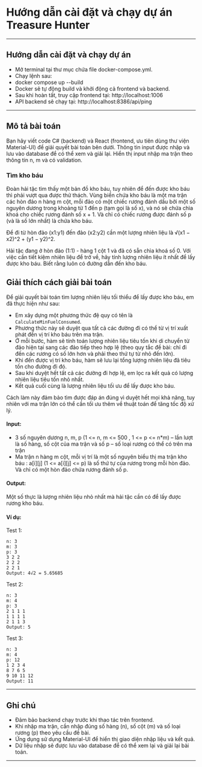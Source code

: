 # Hướng dẫn cài đặt và chạy dự án Treasure Hunter

---

## Hướng dẫn cài đặt và chạy dự án

- Mở terminal tại thư mục chứa file docker-compose.yml.
- Chạy lệnh sau:
- docker compose up --build
- Docker sẽ tự động build và khởi động cả frontend và backend.
- Sau khi hoàn tất, truy cập frontend tại: http://localhost:1006
- API backend sẽ chạy tại: http://localhost:8386/api/ping
---


## Mô tả bài toán

Bạn hãy viết code C# (backend) và React (frontend, ưu tiên dùng thư viện Material-UI) để giải quyết bài toán bên dưới. Thông tin input được nhập và lưu vào database để có thể xem và giải lại. Hiển thị input nhập ma trận theo thông tin n, m và có validation.

### Tìm kho báu

Đoàn hải tặc tìm thấy một bản đồ kho báu, tuy nhiên để đến được kho báu thì phải vượt qua được thử thách. Vùng biển chứa kho báu là một ma trận các hòn đảo n hàng m cột, mỗi đảo có một chiếc rương đánh dấu bởi một số nguyên dương trong khoảng từ 1 đến p (tạm gọi là số x), và nó sẽ chứa chìa khoá cho chiếc rương đánh số x + 1. Và chỉ có chiếc rương được đánh số p (và là số lớn nhất) là chứa kho báu.

Để đi từ hòn đảo (x1:y1) đến đảo (x2:y2) cần một lượng nhiên liệu là √(x1 − x2)^2 + (y1 − y2)^2.

Hải tặc đang ở hòn đảo (1:1) - hàng 1 cột 1 và đã có sẵn chìa khoá số 0. Với việc cần tiết kiệm nhiên liệu để trở về, hãy tính lượng nhiên liệu ít nhất để lấy được kho báu. Biết rằng luôn có đường dẫn đến kho báu.

## Giải thích cách giải bài toán

Để giải quyết bài toán tìm lượng nhiên liệu tối thiểu để lấy được kho báu, em đã thực hiện như sau:

- Em xây dựng một phương thức đệ quy có tên là `CalculateMinFuelConsumed`.
- Phương thức này sẽ duyệt qua tất cả các đường đi có thể từ vị trí xuất phát đến vị trí kho báu trên ma trận.
- Ở mỗi bước, hàm sẽ tính toán lượng nhiên liệu tiêu tốn khi di chuyển từ đảo hiện tại sang các đảo tiếp theo hợp lệ (theo quy tắc đề bài: chỉ đi đến các rương có số lớn hơn và phải theo thứ tự từ nhỏ đến lớn).
- Khi đến được vị trí kho báu, hàm sẽ lưu lại tổng lượng nhiên liệu đã tiêu tốn cho đường đi đó.
- Sau khi duyệt hết tất cả các đường đi hợp lệ, em lọc ra kết quả có lượng nhiên liệu tiêu tốn nhỏ nhất.
- Kết quả cuối cùng là lượng nhiên liệu tối ưu để lấy được kho báu.

Cách làm này đảm bảo tìm được đáp án đúng vì duyệt hết mọi khả năng, tuy nhiên với ma trận lớn có thể cần tối ưu thêm về thuật toán để tăng tốc độ xử lý.

#### Input:
- 3 số nguyên dương n, m, p (1 <= n, m <= 500 , 1 <= p <= n*m) – lần lượt là số hàng, số cột của ma trận và số p – số loại rương có thể có trên ma trận
- Ma trận n hàng m cột, mỗi vị trí là một số nguyên biểu thị ma trận kho báu : a[i][j] (1 <= a[i][j] <= p) là số thứ tự của rương trong mỗi hòn đảo. Và chỉ có một hòn đảo chứa rương đánh số p.

#### Output:
Một số thực là lượng nhiên liệu nhỏ nhất mà hải tặc cần có để lấy được rương kho báu.

#### Ví dụ:

Test 1:
```
n: 3
m: 3
p: 3
3 2 2
2 2 2
2 2 1
Output: 4√2 = 5.65685
```

Test 2:
```
n: 3
m: 4
p: 3
2 1 1 1
1 1 1 1
2 1 1 3
Output: 5
```

Test 3:
```
n: 3
m: 4
p: 12
1 2 3 4
8 7 6 5
9 10 11 12
Output: 11
```

---
## Ghi chú
- Đảm bảo backend chạy trước khi thao tác trên frontend.
- Khi nhập ma trận, cần nhập đúng số hàng (n), số cột (m) và số loại rương (p) theo yêu cầu đề bài.
- Ứng dụng sử dụng Material-UI để hiển thị giao diện nhập liệu và kết quả.
- Dữ liệu nhập sẽ được lưu vào database để có thể xem lại và giải lại bài toán.

---

